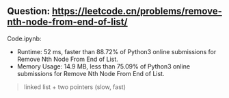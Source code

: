 ## Question: https://leetcode.cn/problems/remove-nth-node-from-end-of-list/

Code.ipynb:
* Runtime: 52 ms, faster than 88.72% of Python3 online submissions for Remove Nth Node From End of List.
* Memory Usage: 14.9 MB, less than 75.09% of Python3 online submissions for Remove Nth Node From End of List.
> linked list + two pointers (slow, fast)

